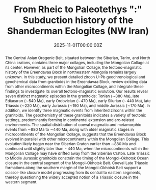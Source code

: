 ---
title: From Rheic to Paleotethys ":" Subduction history of the Shanderman Eclogites (NW Iran) 
authors:
- Munkhdelger Bold
- Tatsuki Tsujimori
- admin
- Tatsuro Adachi
- Nobuhiko Nakano
- Yasuhito Osanai

author_notes:
- "PhD Student"
- ""
- ""
date: "2025-11-01T00:00:00Z"
doi: "10.1016/j.gr.2025.06.023"

# Schedule page publish date (NOT publication's date).
publishDate: "2025-07-01T00:00:00Z"

# Publication type.
# Legend: 0 = Uncategorized; 1 = Conference paper; 2 = Journal article;
# 3 = Preprint / Working Paper; 4 = Report; 5 = Book; 6 = Book section;
# 7 = Thesis; 8 = Patent
publication_types: ["2"]

# Publication name and optional abbreviated publication name.
publication: 'Gondwana Research, Volume 147, November 2025, Pages 276-300, DOI: 10.1016/j.gr.2025.06.023'
publication_short: 'Gondwana Research, 2025, 276-300'

abstract: 'The Central Asian Orogenic Belt, situated between the Siberian, Tarim, and North China cratons, contains three major collages, including the Mongolian Collage at its center. However, as part of the Mongolian Collage, the tectono-magmatic history of the Ereendavaa Block in northeastern Mongolia remains largely unknown. In this study, we present detailed zircon U–Pb geochronological and geochemical data from granitoids in the Ereendavaa Block, review existing data from other microcontinents within the Mongolian Collage, and integrate these findings to investigate its overall tectono-magmatic evolution. Our results reveal seven distinct magmatic episodes in the granitoids: Tonian (∼880 Ma), late Ediacaran (∼540 Ma), early Ordovician (∼470 Ma), early Silurian (∼440 Ma), late Triassic (∼220 Ma), early Jurassic (∼190 Ma), and middle Jurassic (∼170 Ma). In addition, we identify three magmatic events from inherited zircons within the granitoids. The geochemistry of these granitoids indicates a variety of tectonic settings, predominantly forming in continental extension and arc-related environments. The spatial distribution of coeval magmatic and metamorphic events from ∼880 Ma to ∼440 Ma, along with older magmatic stages in microcontinents of the Mongolian Collage, suggests that the Ereendavaa Block evolved in parallel with other microcontinents within the Mongolian Collage. This evolution likely began near the Siberian Craton earlier than ∼880 Ma and continued until slightly later than ∼440 Ma, when the microcontinents within the Mongolian Collage may have drifted away from the Siberian Craton. Late Triassic to Middle Jurassic granitoids constrain the timing of the Mongol-Okhotsk Ocean closure in the central segment of the Mongol-Okhotsk Belt. Coeval Late Triassic formations along the southern margin of the Mongol-Okhotsk Belt support a scissor-like closure model progressing from its central to eastern segments, thereby questioning the widely accepted notion of a Triassic closure in the western segment.'


# Summary. An optional shortened abstract.
# summary: Lorem ipsum dolor sit amet, consectetur adipiscing elit. Duis posuere tellus ac convallis placerat. Proin tincidunt magna sed ex sollicitudin condimentum.

tags:
- Mongolia
- Geochronology
- Granitoids
- Central Asian Orogenic Belt
- Plate Tectonics

featured: false

# links:
# - name: ""
#   url: ''
url_pdf: ''
url_code: ''
url_dataset: ''
url_poster: ''
url_project: ''
url_slides: ''
url_source: 'www.doi.org/10.1016/j.gr.2025.06.023'
url_video: ''

# Featured image
# To use, add an image named `featured.jpg/png` to your page's folder. 
image:
  caption: 'Simplified tectonic model of the Ereendavaa Block '
  focal_point: ""
  preview_only: false


# Associated Projects (optional).
#   Associate this publication with one or more of your projects.
#   Simply enter your project's folder or file name without extension.
#   E.g. `internal-project` references `content/project/internal-project/index.md`.
#   Otherwise, set `projects: []`.
projects: []

# Slides (optional).
#   Associate this publication with Markdown slides.
#   Simply enter your slide deck's filename without extension.
#   E.g. `slides: "example"` references `content/slides/example/index.md`.
#   Otherwise, set `slides: ""`.
slides: ""
---